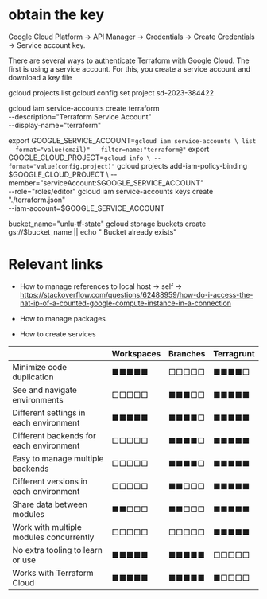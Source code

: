 # obtain the key
Google Cloud Platform -> API Manager -> Credentials -> Create Credentials -> Service account key.

There are several ways to authenticate Terraform with Google Cloud. The first is using a service
account. For this, you create a service account and download a key file

gcloud projects list
gcloud config set project sd-2023-384422

gcloud iam service-accounts create terraform \
 --description="Terraform Service Account" \
 --display-name="terraform"
 
export GOOGLE_SERVICE_ACCOUNT=`gcloud iam service-accounts \
 list --format="value(email)" --filter=name:"terraform@"`
export GOOGLE_CLOUD_PROJECT=`gcloud info \
--format="value(config.project)"`
gcloud projects add-iam-policy-binding $GOOGLE_CLOUD_PROJECT \
 --member="serviceAccount:$GOOGLE_SERVICE_ACCOUNT" \
 --role="roles/editor"
gcloud iam service-accounts keys create "./terraform.json" \
 --iam-account=$GOOGLE_SERVICE_ACCOUNT

bucket_name="unlu-tf-state"
gcloud storage buckets create gs://$bucket_name || echo " Bucket already exists"

# Relevant links
* How to manage references to local host -> self -> https://stackoverflow.com/questions/62488959/how-do-i-access-the-nat-ip-of-a-counted-google-compute-instance-in-a-connection

* How to manage packages
* How to create services



|                                         | Workspaces | Branches | Terragrunt |
|-----------------------------------------|------------|----------|------------|
| Minimize code duplication               | ■■■■■      | □□□□□    | ■■■■□      |
| See and navigate environments           | □□□□□      | ■■■□□    | ■■■■■      |
| Different settings in each environment  | ■■■■■      | ■■■■□    | ■■■■■      |
| Different backends for each environment | □□□□□      | ■■■■□    | ■■■■■      |
| Easy to manage multiple backends        | □□□□□      | ■■■■□    | ■■■■■      |
| Different versions in each environment  | □□□□□      | ■■□□□    | ■■■■■      |
| Share data between modules              | ■■□□□      | ■■□□□    | ■■■■■      |
| Work with multiple modules concurrently | □□□□□      | □□□□□    | ■■■■■      |
| No extra tooling to learn or use        | ■■■■■      | ■■■■■    | □□□□□      |
| Works with Terraform Cloud              | ■■■■■      | ■■■■■    | ■□□□□      |